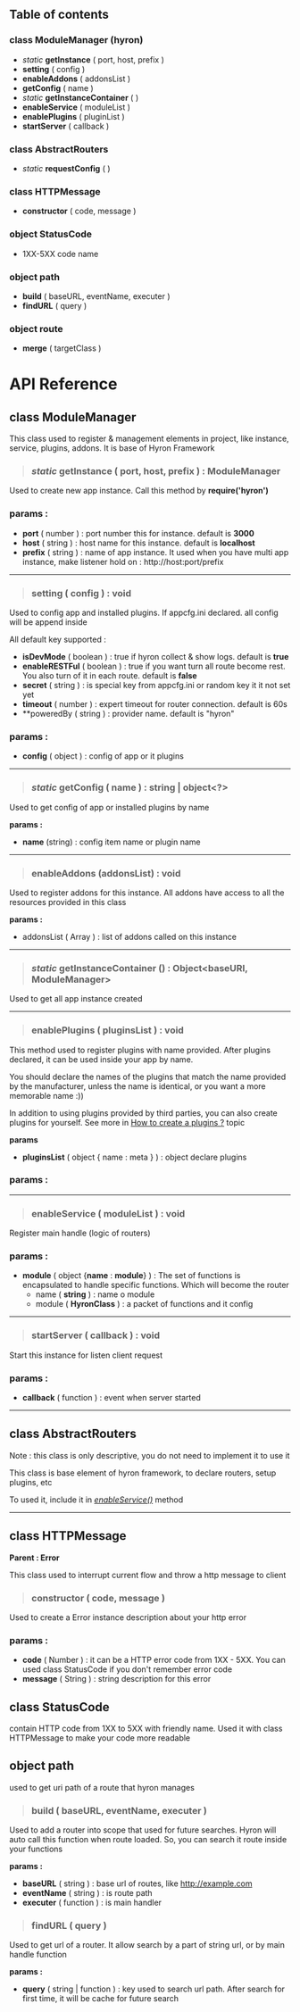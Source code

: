 ## **Table of contents**


### class **ModuleManager** (hyron)

- *static* **getInstance** ( port, host, prefix )
- **setting** ( config )
- **enableAddons** ( addonsList )
- **getConfig** ( name )
- *static* **getInstanceContainer** ( )
- **enableService** ( moduleList )
- **enablePlugins** ( pluginList )
- **startServer** ( callback )

### class **AbstractRouters**
- *static* **requestConfig** ( )

### class **HTTPMessage**

- **constructor** ( code, message )

### object **StatusCode**

- 1XX-5XX code name

### object **path**

- **build** ( baseURL, eventName, executer )
- **findURL** ( query )

### object **route**

- **merge** ( targetClass )

# **API Reference**

## class **ModuleManager**

This class used to register & management elements in project, like instance, service, plugins, addons. It is base of Hyron Framework

> ### _static_ **getInstance** ( port, host, prefix ) : ModuleManager

Used to create new app instance.
Call this method by **require('hyron')**

### **params :**

-   **port** ( number ) : port number this for instance. default is **3000**
-   **host** ( string ) : host name for this instance. default is **localhost**
-   **prefix** ( string ) : name of app instance. It used when you have multi app instance, make listener hold on : http://host:port/prefix

---

> ### **setting** ( config ) : void

Used to config app and installed plugins. If appcfg.ini declared. all config will be append inside

All default key supported :

- **isDevMode** ( boolean ) : true if hyron collect & show logs. default is **true**
- **enableRESTFul** ( boolean ) : true if you want turn all route become rest. You also turn of it in each route. default is **false**
- **secret** ( string ) : is special key from appcfg.ini or random key it it not set yet
- **timeout** ( number ) : expert timeout for router connection. default is 60s
- **poweredBy ( string ) : provider name. default is "hyron"

### **params :**

-   **config** ( object ) : config of app or it plugins

---

> ### _static_ **getConfig** ( name ) : string | object<?>

Used to get config of app or installed plugins by name

**params :**
- **name** (string) : config item name or plugin name

---

> ### **enableAddons** (addonsList) : void

Used to register addons for this instance. All addons have access to all the resources provided in this class

**params :**
- addonsList ( Array<Function> ) : list of addons called on this instance

---

> ### _static_ **getInstanceContainer** () : Object<baseURI, ModuleManager>

Used to get all app instance created

---

> ### **enablePlugins** ( pluginsList ) : void

This method used to register plugins with name provided. After plugins declared, it can be used inside your app by name.

You should declare the names of the plugins that match the name provided by the manufacturer, unless the name is identical, or you want a more memorable name :))

In addition to using plugins provided by third parties, you can also create plugins for yourself. See more in [How to create a plugins ?](../plugins-developemt/overview) topic

**params**

- **pluginsList** ( object { name : meta } ) : object declare plugins

### **params :**

---

> ### **enableService** ( moduleList ) : void

Register main handle (logic of routers)

### **params :**

-   **module** ( object {**name** : **module**} ) : The set of functions is encapsulated to handle specific functions. Which will become the router
    -   name ( **string** ) : name o module
    -   module ( **HyronClass** ) : a packet of functions and it config

---

> ### startServer ( callback ) : void

Start this instance for listen client request

### **params :**

-   **callback** ( function ) : event when server started

---


## class **AbstractRouters**

Note : this class is only descriptive, you do not need to implement it to use it

This class is base element of hyron framework, to declare routers, setup plugins, etc

To used it, include it in [*enableService()*](###-**enableService**-(-moduleList-)-:-void) method



---

## class **HTTPMessage**

**Parent : Error**

This class used to interrupt current flow and throw a http message to client

> ### **constructor** ( code, message )

Used to create a Error instance description about your http error

### **params :**

- **code** ( Number ) : it can be a HTTP error code from 1XX - 5XX. You can used class StatusCode if you don't remember error code
- **message** ( String ) : string description for this error

## class **StatusCode**

contain HTTP code from 1XX to 5XX with friendly name. Used it with class HTTPMessage to make your code more readable


## object **path**

used to get uri path of a route that hyron manages

> ### **build** ( baseURL, eventName, executer )

Used to add a router into scope that used for future searches. Hyron will auto call this function when route loaded. So, you can search it route inside your functions

**params :**

- **baseURL** ( string ) : base url of routes, like http://example.com
- **eventName** ( string ) : is route path
- **executer** ( function ) : is main handler

> ### **findURL** ( query )

Used to get url of a router. It allow search by a part of string url, or by main handle function

**params :**

- **query** ( string | function ) : key used to search url path. After search for first time, it will be cache for  future search